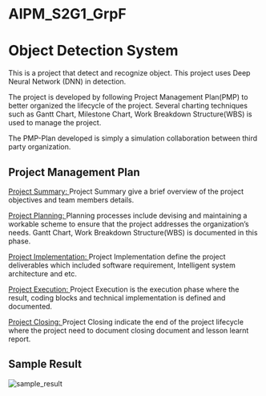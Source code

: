# AIPM_S2G1_GrpF
Object Detection System
=====
This is a project that detect and recognize object. This project uses Deep Neural Network (DNN) in detection.

The project is developed by following Project Management Plan(PMP) to better organized the lifecycle of the project. Several charting techniques such as Gantt Chart, Milestone Chart, Work Breakdown Structure(WBS) is used to manage the project.

The PMP-Plan developed is simply a simulation collaboration between third party organization.

Project Management Plan
-----
[Project Summary: ](Project_Documentation/A-Project_Summary.md)
Project Summary give a brief overview of the project objectives and team members details.

[Project Planning: ](Project_Documentation/B-Project_Planning.md)
Planning processes include devising and maintaining a workable scheme to ensure that the project addresses the organization’s needs. Gantt Chart, Work Breakdown Structure(WBS) is documented in this phase.

[Project Implementation: ](Project_Documentation/C-Project_Implementation.md)
Project Implementation define the project deliverables which included software requirement, Intelligent system architecture and etc.

[Project Execution: ](Project_Documentation/D-Project_Execution.md)
Project Execution is the execution phase where the result, coding blocks and technical implementation is defined and documented.

[Project Closing: ](Project_Documentation/E-Project_Closing.md)
Project Closing indicate the end of the project lifecycle where the project need to document closing document and lesson learnt report.

Sample Result
-----
![sample_result](https://github.com/lawlipyang/AIPM_S2G1_GrpF/blob/96811b4d146ac4fc10a56c66696c69cd408f5dcf/Project_Documentation/Assets/sample_result.png)
